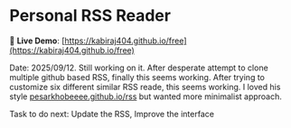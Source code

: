 # Personal RSS Reader


🔗 **Live Demo**: [https://kabiraj404.github.io/free](https://kabiraj404.github.io/free)


Date: 2025/09/12. Still working on it. After desperate attempt to clone multiple github based RSS, finally this seems working. After trying to customize six different similar RSS reade, this seems working. 
I loved his style [pesarkhobeeee.github.io/rss](https://pesarkhobeee.github.io/rss/) but wanted more minimalist approach. 

Task to do next:
Update the RSS,
Improve the interface


